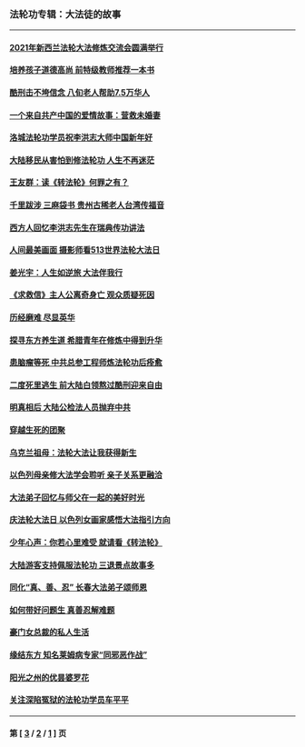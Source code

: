 ### 法轮功专辑：大法徒的故事
---
#### [2021年新西兰法轮大法修炼交流会圆满举行](../../pages/nf1147481/n13033149.md?07050430) 
#### [培养孩子道德高尚 前特级教师推荐一本书](../../pages/nf1147481/n12938640.md?07050430) 
#### [酷刑击不垮信念 八旬老人帮助7.5万华人](../../pages/nf1147481/n12880712.md?07050430) 
#### [一个来自共产中国的爱情故事：营救未婚妻](../../pages/nf1147481/n12778386.md?07050430) 
#### [洛城法轮功学员祝李洪志大师中国新年好](../../pages/nf1147481/n12724685.md?07050430) 
#### [大陆移民从害怕到修法轮功 人生不再迷茫](../../pages/nf1147481/n12414325.md?07050430) 
#### [王友群：读《转法轮》何罪之有？](../../pages/nf1147481/n12408647.md?07050430) 
#### [千里跋涉 三麻袋书 贵州古稀老人台湾传福音](../../pages/nf1147481/n12198750.md?07050430) 
#### [西方人回忆李洪志先生在瑞典传功讲法](../../pages/nf1147481/n12099607.md?07050430) 
#### [人间最美画面 摄影师看513世界法轮大法日](../../pages/nf1147481/n12094118.md?07050430) 
#### [姜光宇：人生如逆旅 大法伴我行](../../pages/nf1147481/n12088664.md?07050430) 
#### [《求救信》主人公离奇身亡 观众质疑死因](../../pages/nf1147481/n11845215.md?07050430) 
#### [历经磨难 尽显英华](../../pages/nf1147481/n11723297.md?07050430) 
#### [探寻东方养生道 希腊青年在修炼中得到升华](../../pages/nf1147481/n11494502.md?07050430) 
#### [患脑瘤等死 中共总参工程师炼法轮功后痊愈](../../pages/nf1147481/n11466682.md?07050430) 
#### [二度死里逃生 前大陆白领熬过酷刑迎来自由](../../pages/nf1147481/n11368594.md?07050430) 
#### [明真相后 大陆公检法人员抛弃中共](../../pages/nf1147481/n11358618.md?07050430) 
#### [穿越生死的团聚](../../pages/nf1147481/n11258922.md?07050430) 
#### [乌克兰祖母：法轮大法让我获得新生](../../pages/nf1147481/n11269457.md?07050430) 
#### [以色列母亲修大法学会聆听 亲子关系更融洽](../../pages/nf1147481/n11268195.md?07050430) 
#### [大法弟子回忆与师父在一起的美好时光](../../pages/nf1147481/n11267759.md?07050430) 
#### [庆法轮大法日 以色列女画家感悟大法指引方向](../../pages/nf1147481/n11267735.md?07050430) 
#### [少年心声：你若心里难受 就请看《转法轮》](../../pages/nf1147481/n11267496.md?07050430) 
#### [大陆游客支持佩服法轮功 三退景点故事多](../../pages/nf1147481/n11267378.md?07050430) 
#### [同化“真、善、忍” 长春大法弟子颂师恩](../../pages/nf1147481/n11266497.md?07050430) 
#### [如何带好问题生 真善忍解难题](../../pages/nf1147481/n11243655.md?07050430) 
#### [豪门女总裁的私人生活](../../pages/nf1147481/n10127794.md?07050430) 
#### [缘结东方 知名莱姆病专家“同邪恶作战”](../../pages/nf1147481/n10682468.md?07050430) 
#### [阳光之州的优昙婆罗花](../../pages/nf1147481/n10546697.md?07050430) 
#### [关注深陷冤狱的法轮功学员车平平](../../pages/nf1147481/n10146883.md?07050430) 

---
#### 第 [ [3](./3.md?07050430) / [2](./2.md?07050430) / [1](./1.md?07050430) ] 页
